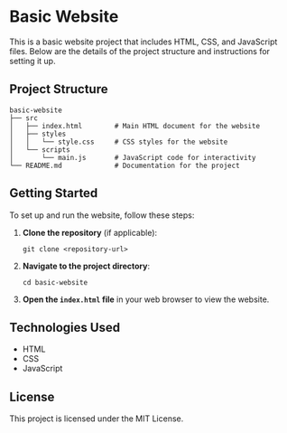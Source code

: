# Basic Website

This is a basic website project that includes HTML, CSS, and JavaScript files. Below are the details of the project structure and instructions for setting it up.

## Project Structure

```
basic-website
├── src
│   ├── index.html        # Main HTML document for the website
│   ├── styles
│   │   └── style.css     # CSS styles for the website
│   └── scripts
│       └── main.js       # JavaScript code for interactivity
└── README.md             # Documentation for the project
```

## Getting Started

To set up and run the website, follow these steps:

1. **Clone the repository** (if applicable):
   ```
   git clone <repository-url>
   ```

2. **Navigate to the project directory**:
   ```
   cd basic-website
   ```

3. **Open the `index.html` file** in your web browser to view the website.

## Technologies Used

- HTML
- CSS
- JavaScript

## License

This project is licensed under the MIT License.